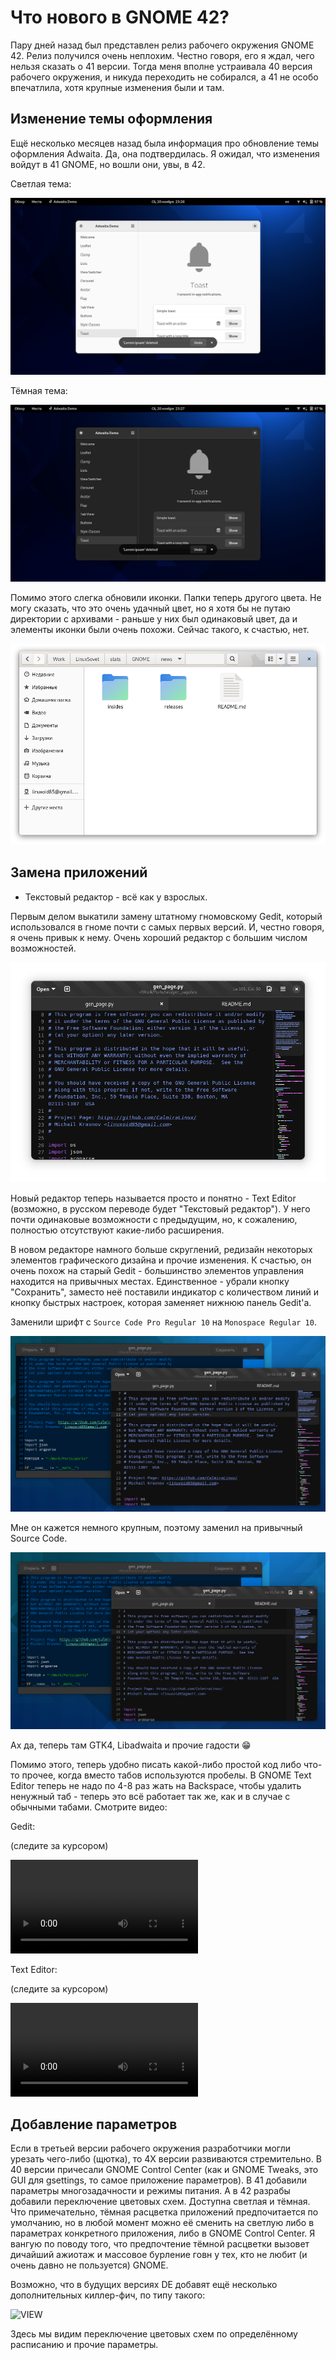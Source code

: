 # Что нового в GNOME 42?

Пару дней назад был представлен релиз рабочего окружения GNOME 42. Релиз получился очень неплохим. Честно говоря, его я ждал, чего нельзя сказать о 41 версии. Тогда меня вполне устраивала 40 версия рабочего окружения, и никуда переходить не собирался, а 41 не особо впечатлила, хотя крупные изменения были и там.

## Изменение темы оформления

Ещё несколько месяцев назад была информация про обновление темы оформления Adwaita. Да, она подтвердилась. Я ожидал, что изменения войдут в 41 GNOME, но вошли они, увы, в 42.

Светлая тема:

![LIGHT](pic/light-theme.png)

Тёмная тема:

![DARK](pic/dark-theme.png)

Помимо этого слегка обновили иконки. Папки теперь другого цвета. Не могу сказать, что это очень удачный цвет, но я хотя бы не путаю директории с архивами - раньше у них был одинаковый цвет, да и элементы иконки были очень похожи. Сейчас такого, к счастью, нет.

![FILES](pic/files.png)

## Замена приложений

* Текстовый редактор - всё как у взрослых.

Первым делом выкатили замену штатному гномовскому Gedit, который использовался в гноме почти с самых первых версий. И, честно говоря, я очень привык к нему. Очень хороший редактор с большим числом возможностей.

![editor](pic/editor.png)

Новый редактор теперь называется просто и понятно - Text Editor (возможно, в русском переводе будет "Текстовый редактор"). У него почти одинаковые возможности с предыдущим, но, к сожалению, полностью отсутствуют какие-либо расширения.

В новом редакторе намного больше скруглений, редизайн некоторых элементов графического дизайна и прочие изменения. К счастью, он очень похож на старый Gedit - большинство элементов управления находится на привычных местах. Единственное - убрали кнопку "Сохранить", заместо неё поставили индикатор с количеством линий и кнопку быстрых настроек, которая заменяет нижнюю панель Gedit'a.

Заменили шрифт с `Source Code Pro Regular 10` на `Monospace Regular 10`.

![FONT1](pic/font1.png)

Мне он кажется немного крупным, поэтому заменил на привычный Source Code.

![FONT2](pic/font2.png)

Ах да, теперь там GTK4, Libadwaita и прочие гадости 😁️

Помимо этого, теперь удобно писать какой-либо простой код либо что-то прочее, когда вместо табов используются пробелы. В GNOME Text Editor теперь не надо по 4-8 раз жать на Backspace, чтобы удалить ненужный таб - теперь это всё работает так же, как и в случае с обычными табами. Смотрите видео:

Gedit:

(следите за курсором)

![GEDIT](vid/gedit.mp4)

Text Editor:

(следите за курсором)

![TE](vid/editor.mp4)

## Добавление параметров

Если в третьей версии рабочего окружения разработчики могли урезать чего-либо (щютка), то 4Х версии развиваются стремительно. В 40 версии причесали GNOME Control Center (как и GNOME Tweaks, это GUI для gsettings, то самое приложение параметров). В 41 добавили параметры многозадачности и режимы питания. А в 42 разрабы добавили переключение цветовых схем. Доступна светлая и тёмная. Что примечательно, тёмная расцветка приложений предпочитается по умолчанию, но в любой момент можно её сменить на светлую либо в параметрах конкретного приложения, либо в GNOME Control Center. Я вангую по поводу того, что предпочтение тёмной расцветки вызовет дичайший ажиотаж и массовое бурление говн у тех, кто не любит (и очень давно не пользуется) GNOME.

Возможно, что в будущих версиях DE добавят ещё несколько дополнительных киллер-фич, по типу такого:

![VIEW](https://gitlab.gnome.org/Teams/Design/settings-mockups/-/raw/68f61b7ed0411cad5dbc33cdb66cee3c47904a95/personalization/personalization.png)

Здесь мы видим переключение цветовых схем по определённому расписанию и прочие параметры.


